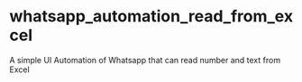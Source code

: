 # whatsapp_automation_read_from_excel
A simple UI Automation of Whatsapp that can read number and text from Excel
